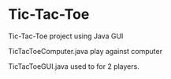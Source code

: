 # Tic-Tac-Toe
Tic-Tac-Toe project using Java GUI

TicTacToeComputer.java play against computer

TicTacToeGUI.java used to for 2 players.

